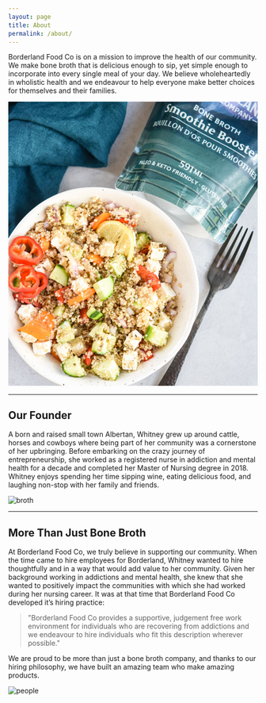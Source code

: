 ```yaml
---
layout: page
title: About
permalink: /about/
---
```


Borderland Food Co is on a mission to improve the health of our community. We make bone broth that is delicious enough to sip, yet simple enough to incorporate into every single meal of your day. We believe wholeheartedly in wholistic health and we endeavour to help everyone make better choices for themselves and their families.

<img src="/assets/images/BL_0459.jpg" alt="quinoa salad"/>

***

## Our Founder

A born and raised small town Albertan, Whitney grew up around cattle, horses and cowboys where being part of her community was a cornerstone of her upbringing. Before embarking on the crazy journey of entrepreneurship, she worked as a registered nurse in addiction and mental health for a decade and completed her Master of Nursing degree in 2018. Whitney enjoys spending her time sipping wine, eating delicious food, and laughing non-stop with her family and friends.

<img src="/assets/images/IMG_7742.jpeg" alt="broth"/>

***

## More Than Just Bone Broth

At Borderland Food Co, we truly believe in supporting our community. When the time came to hire employees for Borderland, Whitney wanted to hire thoughtfully and in a way that would add value to her community. Given her background working in addictions and mental health, she knew that she wanted to positively impact the communities with which she had worked during her nursing career. It was at that time that Borderland Food Co developed it’s hiring practice:

> "Borderland Food Co provides a supportive, judgement free work environment for individuals who are recovering from addictions and we endeavour to hire individuals who fit this description wherever possible." 

We are proud to be more than just a bone broth company, and thanks to our hiring philosophy, we have built an amazing team who make amazing products.     

<img src="/assets/images/people.jpg" alt="people"/>